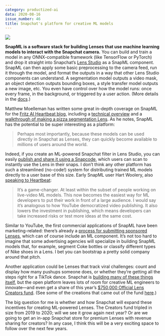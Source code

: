 ```yaml
---
category: productized-ai
data: 2020-08-16
issue_number: 46
title: Snapchat's platform for creative ML models
---
```


![](https://s3.amazonaws.com/revue/items/images/006/383/892/mail/3ad60a6dab191b0421bba5cd9f7577f6.png?1597579662)

**SnapML is a software stack for building Lenses that use machine learning models to interact with the Snapchat camera.**
You can build and train a model in any ONNX-compatible framework (like TensorFlow or PyTorch) and drop it straight into Snapchat’s [Lens Studio](https://lensstudio.snapchat.com?utm_campaign=Dynamically%20Typed&utm_medium=email&utm_source=Revue%20newsletter) as a SnapML component.
SnapML can then apply some basic preprocessing to the camera feed, run it through the model, and format the outputs in a way that other Lens Studio components can understand.
A segmentation model outputs a video mask, an object detection outputs bounding boxes, a style transfer model outputs a new image, etc.
You even have control over how the model runs: once every frame, in the background, or triggered by a user action.
(More details in the [docs](https://lensstudio.snapchat.com/guides/machine-learning/ml-overview/?utm_campaign=Dynamically%20Typed&utm_medium=email&utm_source=Revue%20newsletter).)

Matthew Moelleman has written some great in-depth coverage on SnapML for the [Fritz AI Heartbeat blog](https://heartbeat.fritz.ai?utm_campaign=Dynamically%20Typed&utm_medium=email&utm_source=Revue%20newsletter), including a [technical overview](https://heartbeat.fritz.ai/exploring-snapml-a-technical-overview-45d37114fe81?utm_campaign=Dynamically%20Typed&utm_medium=email&utm_source=Revue%20newsletter) and a [walkthrough of making a pizza segmentation Lens](https://heartbeat.fritz.ai/exploring-snapml-working-with-custom-neural-networks-in-lens-studio-57459a51cb3d?utm_campaign=Dynamically%20Typed&utm_medium=email&utm_source=Revue%20newsletter).
As he notes, SnapML has the potential to be super interesting as a platform:

> Perhaps most importantly, because these models can be used directly in Snapchat as Lenses, they can quickly become available to millions of users around the world.

Indeed, if you create an ML-powered Snapchat filter in Lens Studio, you can easily [publish and share it using a Snapcode](https://lensstudio.snapchat.com/guides/sharing/sharing-your-lens/?utm_campaign=Dynamically%20Typed&utm_medium=email&utm_source=Revue%20newsletter), which users can scan to instantly use the Lens in their snaps.
I don’t think any other platform has such a streamlined (no-code!) system for distributing trained ML models directly to a user base of this size.
Early SnapML user Hart Woolery, also [speaking to Heartbeat](https://heartbeat.fritz.ai/lens-studio-3-0-introduces-snapml-for-adding-custom-neural-networks-directly-to-snapchat-c2c32ed95b2b?utm_campaign=Dynamically%20Typed&utm_medium=email&utm_source=Revue%20newsletter):

> It’s a game-changer.
> At least within the subset of people working on live-video ML models.
> This now becomes the easiest way for ML developers to put their work in front of a large audience.
> I would say it’s analogous to how YouTube democratized video publishing.
> It also lowers the investment in publishing, which means developers can take increased risks or test more ideas at the same cost.

Similar to YouTube, the first commercial applications of SnapML have been marketing-related: there’s already a [process for submitting sponsored Lenses](https://lensstudio.snapchat.com/guides/submission/sponsored-lenses/?utm_campaign=Dynamically%20Typed&utm_medium=email&utm_source=Revue%20newsletter), which can of course include an ML component.
It’s not too hard to imagine that some advertising agencies will specialize in building SnapML models that, for example, segment Coke bottles or classify different types of Nike shoes in a Lens.
I bet you can bootstrap a pretty solid company around that pitch.

Another application could be Lenses that track viral challenges: count and display how many pushups someone does, or whether they’re getting all the steps right for a TikTok dance.
Snapchat is [building many of these things itself](https://www.theverge.com/2020/8/13/21365330/snapchat-augmented-reality-lens-tiktok-dance-dixie-damelio?utm_campaign=Dynamically%20Typed&utm_medium=email&utm_source=Revue%20newsletter), but the open platform leaves lots of room for creative ML engineers to innovate—and even get a share of this year’s [$750,000 Official Lens Creators fund](https://adage.com/article/digital/snapchat-commits-750000-ar-influencers/2216611?utm_campaign=Dynamically%20Typed&utm_medium=email&utm_source=Revue%20newsletter).
(See some of the creations that came out of the fund [here](https://lensstudio.snapchat.com/news/?utm_campaign=Dynamically%20Typed&utm_medium=email&utm_source=Revue%20newsletter).)

The big question for me is whether and how Snapchat will expand these incentives for creating ML-powered Lenses.
The Creators fund tripled in size from 2019 to 2020; will we see it grow again next year?
Or are we going to get an in-app Snapchat store for premium Lenses with revenue sharing for creators?
In any case, I think this will be a very exciting space to follow over the next few years.